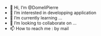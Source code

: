 - 👋 Hi, I’m @DomeliPierre
- 👀 I’m interested in developping application
- 🌱 I’m currently learning ...
- 💞️ I’m looking to collaborate on ...
- 📫 How to reach me : by mail

<!---
DomeliPierre/DomeliPierre is a ✨ special ✨ repository because its `README.md` (this file) appears on your GitHub profile.
You can click the Preview link to take a look at your changes.
--->
